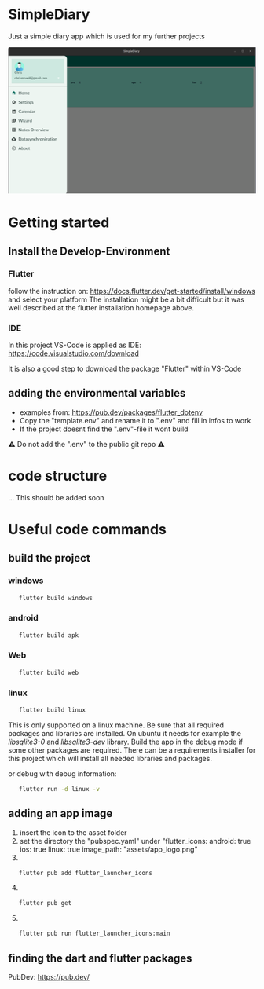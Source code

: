 # SimpleDiary

Just a simple diary app which is used for my further projects

![It has no alternative text](image.png)

# Getting started

## Install the Develop-Environment

### Flutter

follow the instruction on: https://docs.flutter.dev/get-started/install/windows and select your platform
The installation might be a bit difficult but it was well described at the flutter installation homepage above.

### IDE

In this project VS-Code is applied as IDE:
https://code.visualstudio.com/download

It is also a good step to download the package "Flutter" within VS-Code

## adding the environmental variables

- examples from: https://pub.dev/packages/flutter_dotenv
- Copy the "template.env" and rename it to ".env" and fill in infos to work
- If the project doesnt find the ".env"-file it wont build

:warning: Do not add the ".env" to the public git repo :warning:

# code structure

... This should be added soon

# Useful code commands

## build the project

### windows

```bash
   flutter build windows
```

### android

```bash
   flutter build apk
```

### Web

```bash
   flutter build web
```

### linux
```bash
   flutter build linux
```

This is only supported on a linux machine. Be sure that all required packages and libraries are installed. On ubuntu it needs for example the *libsqlite3-0* and *libsqlite3-dev* library. Build the app in the debug mode if some other packages are required. There can be a requirements installer for this project which will install all needed libraries and packages.

or debug with debug information:
```bash
   flutter run -d linux -v
```

## adding an app image

1. insert the icon to the asset folder
2. set the directory the "pubspec.yaml" under "flutter_icons:
   android: true
   ios: true
   linux: true
   image_path: "assets/app_logo.png"
3.

```bash
   flutter pub add flutter_launcher_icons
```

4.

```bash
   flutter pub get
```

5.

```bash
   flutter pub run flutter_launcher_icons:main
```

## finding the dart and flutter packages

PubDev: https://pub.dev/
